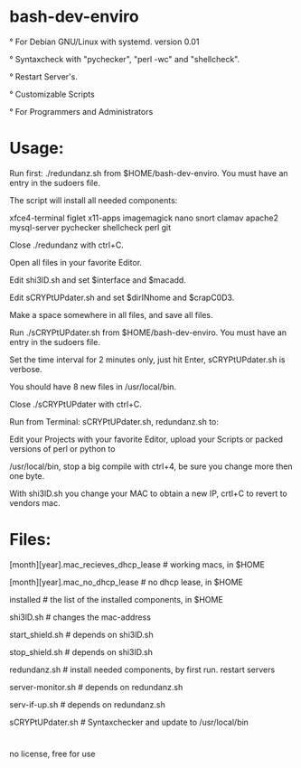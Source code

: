 # bash-dev-enviro

° For Debian GNU/Linux with systemd. version 0.01 

° Syntaxcheck with "pychecker", "perl -wc" and "shellcheck".

° Restart Server's.

° Customizable Scripts

° For Programmers and Administrators

# Usage:

Run first: ./redundanz.sh from $HOME/bash-dev-enviro. You must have an entry in the sudoers file.

The script will install all needed components:

xfce4-terminal figlet x11-apps imagemagick nano snort clamav apache2 mysql-server pychecker shellcheck perl git

Close ./redundanz with ctrl+C.

Open all files in your favorite Editor.

Edit shi3lD.sh and set $interface and $macadd.

Edit sCRYPtUPdater.sh and set $dirINhome and $crapC0D3.

Make a space somewhere in all files, and save all files.

Run ./sCRYPtUPdater.sh from $HOME/bash-dev-enviro. You must have an entry in the sudoers file.

Set the time interval for 2 minutes only, just hit Enter, sCRYPtUPdater.sh is verbose.

You should have 8 new files in /usr/local/bin.

Close ./sCRYPtUPdater with ctrl+C.

Run from Terminal: sCRYPtUPdater.sh, redundanz.sh to:

Edit your Projects with your favorite Editor, upload your Scripts or packed versions of perl or python to 

/usr/local/bin, stop a big compile with ctrl+4, be sure you change more then one byte.

With shi3lD.sh you change your MAC to obtain a new IP, crtl+C to revert to vendors mac.

# Files:

[month][year].mac_recieves_dhcp_lease # working macs, in $HOME

[month][year].mac_no_dhcp_lease # no dhcp lease, in $HOME

installed # the list of the installed components, in $HOME

shi3lD.sh # changes the mac-address

start_shield.sh # depends on shi3lD.sh

stop_shield.sh # depends on shi3lD.sh

redundanz.sh # install needed components, by first run. restart servers

server-monitor.sh # depends on redundanz.sh

serv-if-up.sh # depends on redundanz.sh

sCRYPtUPdater.sh # Syntaxchecker and update to /usr/local/bin

#

no license, free for use
